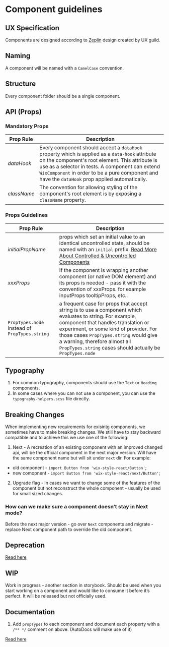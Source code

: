 # Component guidelines

## UX Specification

Components are designed according to [Zeplin](https://app.zeplin.io/project/5864e02695b5754a69f56150) design created by UX guild.

## Naming

A component will be named with a `CamelCase` convention.

## Structure

Every component folder should be a single component.

## API (Props)

### Mandatory Props

| Prop Rule   | Description |
| ---         | ---         |
| *dataHook*  | Every component should accept a `dataHook` property which is applied as a `data-hook` attribute on the component's root element. This attribute is use as a selector in tests. A component can extend `WixComponent` in order to be a pure component and have the `dataHook` prop applied automatically.
| *className* | The convention for allowing styling of the component's root element is by exposing a `className` property.

### Props Guidelines

| Prop Rule         | Description |
| ---               | ---         |
| *initialPropName* | props which set an initial value to an identical uncontrolled state, should be named with an `initial` prefix. [Read More About Controlled & Uncontrolled Components](./CONTROLLED_VS_UNCONTROLLED.md)
| *xxxProps*        | If the component is wrapping another component (or native DOM element) and its props is needed - pass it with the convention of xxxProps. for example inputProps tooltipProps, etc..
| `PropTypes.node` instead of `PropTypes.string` | a frequent case for props that accept string is to use a component which evaluates to string. For example, component that handles translation or experiment, or some kind of provider. For those cases `PropTypes.string` would give a warning, therefore almost all `PropTypes.string` cases should actually be `PropTypes.node` |

## Typography

1. For common typography, components should use the `Text` or `Heading` components.
1. In some cases where you can not use a component, you can use the `typography-helpers.scss` file directly.

## Breaking Changes

When implementing new requirements for exisintg components, we sometimes have to make breaking changes.
We still have to stay backward compatible and to achieve this we use one of the following:

1. Next - A recreation of an existing component with an improved changed api, will be the official component in the next major version. Will have the same component name but will sit under `next` dir. For example:

* old component - `import Button from 'wix-style-react/Button'`;
* new comopnent - `import Button from 'wix-style-react/next/Button'`;

2. Upgrade flag - In cases we want to change some of the features of the component but not reconstruct the whole component - usually be used for small sized changes.

### How can we make sure a component doesn’t stay in Next mode?
Before the next major version - go over `Next` components and migrate - replace Next component path to override the old component.


## Deprecation

[Read here](https://github.com/wix/wix-style-react/blob/version_7.x/docs/internal/DEPRECATION_GUIDE.md)

## WIP
Work in progress - another section in storybook. Should be used when you start working on a component and would like to consume it before it’s perfect. It will be released but not officially used.

## Documentation

1. Add `propTypes` to each component and document each property with a `/** */` comment on above. (AutoDocs will make use of it)

[Read here](./DOCUMENTING_COMPONENTS.md)
